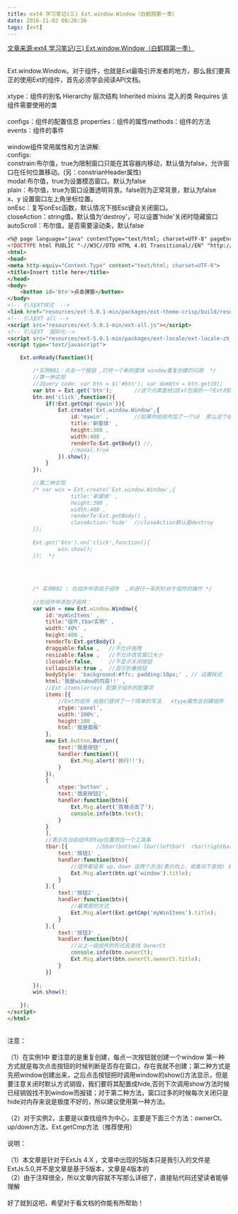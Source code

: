 ```yaml
---
title: ext4 学习笔记(三) Ext.window.Window（白鹤翔第一季）
date: 2016-11-02 00:26:36
tags: [ext]
---
```

[文章来源:ext4 学习笔记(三) Ext.window.Window（白鹤翔第一季）](http://blog.csdn.net/u011229848/article/details/53002802)


<br/>Ext.window.Window。对于组件，也就是Ext最吸引开发者的地方，那么我们要真正的使用Ext的组件，首先必须学会阅读API文档。
<br/>
<br/>xtype：组件的别名 Hierarchy 层次结构 Inherited mixins 混入的类 Requires 该组件需要使用的类
<br/>
<br/>configs：组件的配置信息 properties：组件的属性methods：组件的方法events：组件的事件
<br/>
<br/>window组件常用属性和方法讲解:
<br/>configs:
<br/>constrain:布尔值，true为限制窗口只能在其容器内移动，默认值为false，允许窗口在任何位置移动。(另：constrianHeader属性)
<br/>modal:布尔值，true为设置模态窗口。默认为false
<br/>plain：布尔值，true为窗口设置透明背景。false则为正常背景，默认为false
<br/>x、y 设置窗口左上角坐标位置。
<br/>onEsc：复写onEsc函数，默认情况下按Esc键会关闭窗口。
<br/>closeAction：string值，默认值为'destroy'，可以设置'hide'关闭时隐藏窗口
<br/>autoScroll：布尔值，是否需要滚动条，默认false
```html
<%@ page language="java" contentType="text/html; charset=UTF-8" pageEncoding="UTF-8"%>
<!DOCTYPE html PUBLIC "-//W3C//DTD HTML 4.01 Transitional//EN" "http://www.w3.org/TR/html4/loose.dtd">
<html>
<head>
<meta http-equiv="Content-Type" content="text/html; charset=UTF-8">
<title>Insert title here</title>
</head>
<body>
	<button id='btn'>点击弹窗</button>
</body>
<!-- 引入EXT样式  -->
<link href="resources/ext-5.0.1-min/packages/ext-theme-crisp/build/resources/ext-theme-crisp-all.css" rel="stylesheet" />
<!-- 引入EXT all -->
<script src="resources/ext-5.0.1-min/ext-all.js"></script>
<!-- 引入EXT  国际化-->
<script src="resources/ext-5.0.1-min/packages/ext-locale/ext-locale-zh_CN.js"></script>
<script type="text/javascript">

    Ext.onReady(function(){

    	/*实例001：点击一个按钮 ,打开一个新的窗体 window重复创建的问题  */
    	//第一种实现
    	//JQuery code: var btn = $('#btn'); var dombtn = btn.get(0);
      	var btn = Ext.get('btn');		//这个元素是经过Ext包装的一个Ext的Dom对象//alert(btn.dom.value);
    	btn.on('click',function(){
    		if(!Ext.getCmp('mywin')){
    			Ext.create('Ext.window.Window',{
    				id:'mywin' ,		//如果你给组件加了一个id  那么这个组件就会被Ext所管理
    				title:'新窗体' , 
    				height:300 ,
    				width:400 ,
    				renderTo:Ext.getBody() //,
    				//modal:true
    			}).show();		
    		}
    	});  
    	
    	//第二种实现
    	/* var win = Ext.create('Ext.window.Window',{
    				title:'新窗体' , 
    				height:300 ,
    				width:400 ,
    				renderTo:Ext.getBody() ,
    				closeAction:'hide'  //closeAction默认是destroy 
    	});
	
    	Ext.get('btn').on('click',function(){
    			win.show();
    	});  */
    	
    	
    	
    	
    	/* 实例002 : 在组件中添加子组件  ,并进行一系列针对于组件的操作 */
    	
    	//在组件中添加子组件：
     	var win = new Ext.window.Window({
     		id:'myWinItems' ,
    		title:"组件,tbar实例" , 
    		width:'40%' ,
    		height:400 , 
    		renderTo:Ext.getBody() ,
    		draggable:false , 	//不允许拖拽
    		resizable:false , 	//不允许改变窗口大小
    		closable:false, 	//不显示关闭按钮
    		collapsible:true ,	//显示折叠按钮
    		bodyStyle: 'background:#ffc; padding:10px;' , // 设置样式
    		html:'我是window的内容!!' ,
    		//Ext items(array) 配置子组件的配置项
    		items:[{
    			//Ext的组件 给我们提供了一个简单的写法	 xtype属性去创建组件
    			xtype:'panel',
    			width:'100%',
    			height:100 ,
    			html:'我是面板'
    		},
    		new Ext.button.Button({
    			text:'我是按钮' , 
    			handler:function(){
    				Ext.Msg.alert('执行!!');
    			}
    		}),
    		{
    			xtype:'button' , 
    			text:'我是按钮2',
    			handler:function(btn){
    				Ext.Msg.alert('我被点击了');
    				console.info(btn.text);
    			}
    		} 
    		],
    		//表示在当前组件的top位置添加一个工具条
    		tbar:[{			//bbar(bottom) lbar(leftbar)  rbar(rightbar)  fbar(footbar)
    			text:'按钮1' ,
    			handler:function(btn){
    				//组件都会有 up、down 这两个方法(表示向上、或者向下查找) 需要的参数是组件的xtype或者是选择器
    				Ext.Msg.alert(btn.up('window').title);
    			}
    		},{
    			text:'按钮2' , 
    			handler:function(btn){
    				//最常用的方式
    				Ext.Msg.alert(Ext.getCmp('myWinItems').title);
    			}
    		},{
    			text:'按钮3' ,
    			handler:function(btn){
    				//以上一级组件的形式去查找 OwnerCt
    				console.info(btn.ownerCt);
    				Ext.Msg.alert(btn.ownerCt.ownerCt.title);
    			}			
    		}]
    		
    	});
    	win.show();
    	
    });
</script>
</html>
```
<br/>注意：
<br/>
<br/>（1）在实例1中 要注意的是重复创建，每点一次按钮就创建一个window 第一种方式就是每次点击按钮的时候判断是否存在窗口，存在我就不创建；第二种方式是先把window创建出来，之后点击按钮把时调用window的show()方法显示，但是要注意关闭时默认方式销毁，我们要将其配置成hide,否则下次调用show方法时候已经销毁找不到window而报错；对于第二种方法，窗口过多的时候每次关闭只是hide对内存来说是极度不好的，所以建议使用第一种方法。
<br/>
<br/>（2）对于实例2，主要是以查找组件为中心，主要是下面三个方法：ownerCt、up/down方法、Ext.getCmp方法（推荐使用）
<br/>
<br/>说明：
<br/>
<br/>（1）本文章是针对于ExtJs 4.X ，文章中出现的5版本只是我引入的文件是ExtJs.5.0,并不是文章是基于5版本，文章是4版本的
<br/>（2）由于注释很全，所以文章内容就不写那么详细了，直接贴代码还望读者能够理解
<br/>
<br/>好了就到这吧，希望对于看文档的你能有所帮助！